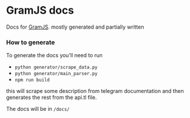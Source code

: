 # GramJS docs
Docs for [GramJS](https://github.com/gram-js/gramjs). mostly generated and partially written

### How to generate
To generate the docs you'll need to run 

* `python generator/scrape_data.py`
* `python generator/main_parser.py`
* `npm run build`

this will scrape some description from telegram documentation and then generates the rest from the api.tl file.

The docs will be in `/docs/`
